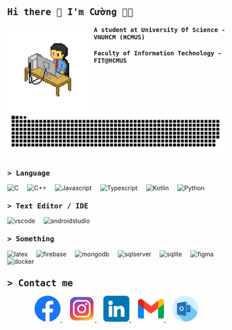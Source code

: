 ## <samp>Hi there 👋 I'm Cường 👨‍💻 </samp>
<img align="left" width="200" height="200" src="./img/pixel-art-12601_256.gif">

#### <samp> A student at University Of Science - VNUHCM (HCMUS)</samp>
#### <samp> Faculty of Information Technology - FIT@HCMUS </samp>

<img align="center" width="500" src="./img/grid-snake.svg">

### <samp>&gt; Language</samp>

<p align="left">
  <img src="https://img.shields.io/badge/C-00599C?style=for-the-badge&logo=c&logoColor=white" alt="C" height="30" />
  &nbsp; &nbsp;
  <img src="https://img.shields.io/badge/C%2B%2B-00599C?style=for-the-badge&logo=c%2B%2B&logoColor=white" alt="C++" height="30" />
  &nbsp; &nbsp;
  <img src="https://img.shields.io/badge/JavaScript-323330?style=for-the-badge&logo=javascript&logoColor=F7DF1E" alt="Javascript" height="30" />
  &nbsp; &nbsp;
  <img src="https://img.shields.io/badge/TypeScript-007ACC?style=for-the-badge&logo=typescript&logoColor=white" alt="Typescript" height="30" />
  &nbsp; &nbsp;
  <img src="https://img.shields.io/badge/Kotlin-B125EA?style=for-the-badge&logo=kotlin&logoColor=white" alt="Kotlin" height="30" />
  &nbsp; &nbsp;
  <img src="https://img.shields.io/badge/Python-FFD43B?style=for-the-badge&logo=python&logoColor=blue" alt="Python" height="30" />
  &nbsp; &nbsp;
</p>

### <samp>&gt; Text Editor / IDE</samp>
<p align="left">
  <img src="https://img.shields.io/badge/Visual_Studio_Code-0078D4?style=for-the-badge&logo=visual%20studio%20code&logoColor=white" alt="vscode" height="30" />
  &nbsp; &nbsp;
  <img src="https://img.shields.io/badge/Android_Studio-3DDC84?style=for-the-badge&logo=android-studio&logoColor=white" alt="androidstudio" height="30" />
  &nbsp; &nbsp;
</p>

### <samp>&gt; Something</samp>
<p align="left">
  <img src="https://img.shields.io/badge/LaTeX-47A141?style=for-the-badge&logo=LaTeX&logoColor=white" alt="latex" height="30" />
  &nbsp; &nbsp;
  <img src="https://img.shields.io/badge/firebase-ffca28?style=for-the-badge&logo=firebase&logoColor=black" alt="firebase" height="30" />
  &nbsp; &nbsp;
  <img src="https://img.shields.io/badge/MongoDB-4EA94B?style=for-the-badge&logo=mongodb&logoColor=white" alt="mongodb" height="30" />
  &nbsp; &nbsp;
   <img src="https://img.shields.io/badge/Microsoft%20SQL%20Server-CC2927?style=for-the-badge&logo=microsoft%20sql%20server&logoColor=white" alt="sqlserver" height="30" />
  &nbsp; &nbsp;
  <img src="https://img.shields.io/badge/Sqlite-003B57?style=for-the-badge&logo=sqlite&logoColor=white" alt="sqlite" height="30" />
  &nbsp; &nbsp;
  <img src="https://img.shields.io/badge/Figma-F24E1E?style=for-the-badge&logo=figma&logoColor=white" alt="figma" height="30" />
  &nbsp; &nbsp;
  <img src="https://img.shields.io/badge/Docker-2CA5E0?style=for-the-badge&logo=docker&logoColor=white" alt="docker" height="30" />
  &nbsp; &nbsp;
</p>

## <samp>&gt; Contact me</samp>

<div align="center">
  <a href="https://facebook.com/cuoq.nc" target="blank">
      <img src="./img/icon/fb.png" alt="cuogne-facebook" width="60" height="60" />
  </a>
  &nbsp; &nbsp;
  <a href="https://instagram.com/_cuogne" target="blank">
      <img src="./img/icon/ins.png" alt="cuogne-instagram" width="60" height="60" />
  </a>
  &nbsp; &nbsp;
  <a href="https://www.linkedin.com/in/cuogne/" target="blank">
      <img src="./img/icon/linkedin.png" alt="cuogne-linkedin" width="60" height="60" />
  </a>
  &nbsp; &nbsp;
  <a href="mailto:cuog.nc116@gmail.com" target="top">
      <img src="./img/icon/gmail.png" alt="cuogne-gmail" width="60" height="60" />
  </a>
  &nbsp; &nbsp;
  <a href="mailto:23120223@student.hcmus.edu.vn" target="top">
      <img src="./img/icon/outlook.png" alt="cuogne-outlook" width="60" height="60" />
  </a>
</div>